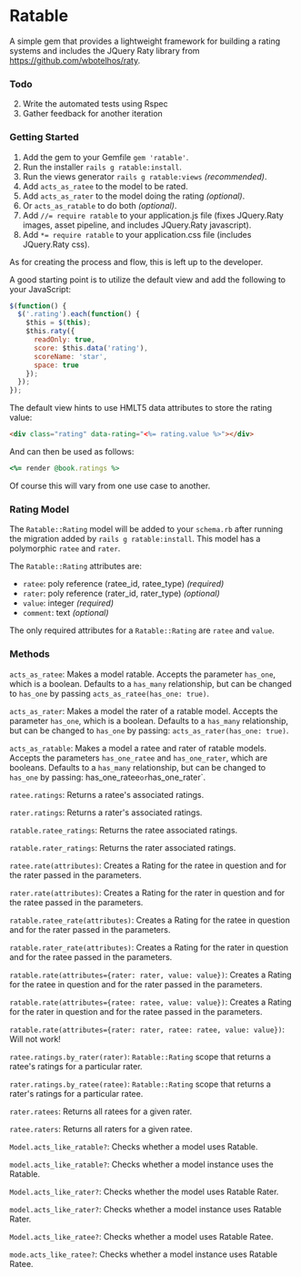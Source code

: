# Ratable

A simple gem that provides a lightweight framework for building a rating systems and includes the JQuery Raty library from https://github.com/wbotelhos/raty.

### Todo

2. Write the automated tests using Rspec
3. Gather feedback for another iteration

### Getting Started

1. Add the gem to your Gemfile `gem 'ratable'`.
2. Run the installer `rails g ratable:install`.
3. Run the views generator `rails g ratable:views` *(recommended)*.
4. Add `acts_as_ratee` to the model to be rated.
5. Add `acts_as_rater` to the model doing the rating *(optional)*.
5. Or `acts_as_ratable` to do both *(optional)*.
6. Add `//= require ratable` to your application.js file (fixes JQuery.Raty images, asset pipeline, and includes JQuery.Raty javascript).
6. Add `*= require ratable` to your application.css file (includes JQuery.Raty css).

As for creating the process and flow, this is left up to the developer.

A good starting point is to utilize the default view and add the following to your JavaScript:

```javascript
$(function() {
  $('.rating').each(function() {
    $this = $(this);
    $this.raty({
      readOnly: true,
      score: $this.data('rating'),
      scoreName: 'star',
      space: true
    });
  });
});
```

The default view hints to use HMLT5 data attributes to store the rating value:

```html
<div class="rating" data-rating="<%= rating.value %>"></div>
```

And can then be used as follows:

```ruby
<%= render @book.ratings %>
```

Of course this will vary from one use case to another.

### Rating Model

The `Ratable::Rating` model will be added to your `schema.rb` after running the migration added by `rails g ratable:install`. This model has a polymorphic `ratee` and `rater`.

The `Ratable::Rating` attributes are:

* `ratee`: poly reference (ratee_id, ratee_type) *(required)*
* `rater`: poly reference (rater_id, rater_type) *(optional)*
* `value`: integer *(required)*
* `comment`: text *(optional)*

The only required attributes for a `Ratable::Rating` are `ratee` and `value`.

### Methods

`acts_as_ratee`: Makes a model ratable. Accepts the parameter `has_one`, which is a boolean. Defaults to a `has_many` relationship, but can be changed to `has_one` by passing `acts_as_ratee(has_one: true)`.

`acts_as_rater`: Makes a model the rater of a ratable model. Accepts the parameter `has_one`, which is a boolean. Defaults to a `has_many` relationship, but can be changed to `has_one` by passing: `acts_as_rater(has_one: true)`.

`acts_as_ratable`: Makes a model a ratee and rater of ratable models. Accepts the parameters `has_one_ratee` and `has_one_rater`, which are booleans. Defaults to a `has_many` relationship, but can be changed to `has_one` by passing: has_one_ratee` or `has_one_rater`.

`ratee.ratings`: Returns a ratee's associated ratings.

`rater.ratings`: Returns a rater's associated ratings.

`ratable.ratee_ratings`: Returns the ratee associated ratings.

`ratable.rater_ratings`: Returns the rater associated ratings.

`ratee.rate(attributes)`: Creates a Rating for the ratee in question and for the rater passed in the parameters.

`rater.rate(attributes)`: Creates a Rating for the rater in question and for the ratee passed in the parameters.

`ratable.ratee_rate(attributes)`: Creates a Rating for the ratee in question and for the rater passed in the parameters.

`ratable.rater_rate(attributes)`: Creates a Rating for the rater in question and for the ratee passed in the parameters.

`ratable.rate(attributes={rater: rater, value: value})`: Creates a Rating for the ratee in question and for the rater passed in the parameters.

`ratable.rate(attributes={ratee: ratee, value: value})`: Creates a Rating for the rater in question and for the ratee passed in the parameters.

`ratable.rate(attributes={rater: rater, ratee: ratee, value: value})`: Will not work!

`ratee.ratings.by_rater(rater)`: `Ratable::Rating` scope that returns a ratee's ratings for a particular rater.

`rater.ratings.by_ratee(ratee)`: `Ratable::Rating` scope that returns a rater's ratings for a particular ratee.

`rater.ratees`: Returns all ratees for a given rater.

`ratee.raters`: Returns all raters for a given ratee.

`Model.acts_like_ratable?`: Checks whether a model uses Ratable.

`model.acts_like_ratable?`: Checks whether a model instance uses the Ratable.

`Model.acts_like_rater?`: Checks whether the model uses Ratable Rater.

`model.acts_like_rater?`: Checks whether a model instance uses Ratable Rater.

`Model.acts_like_ratee?`: Checks whether a model uses Ratable Ratee.

`mode.acts_like_ratee?`: Checks whether a model instance uses Ratable Ratee.
